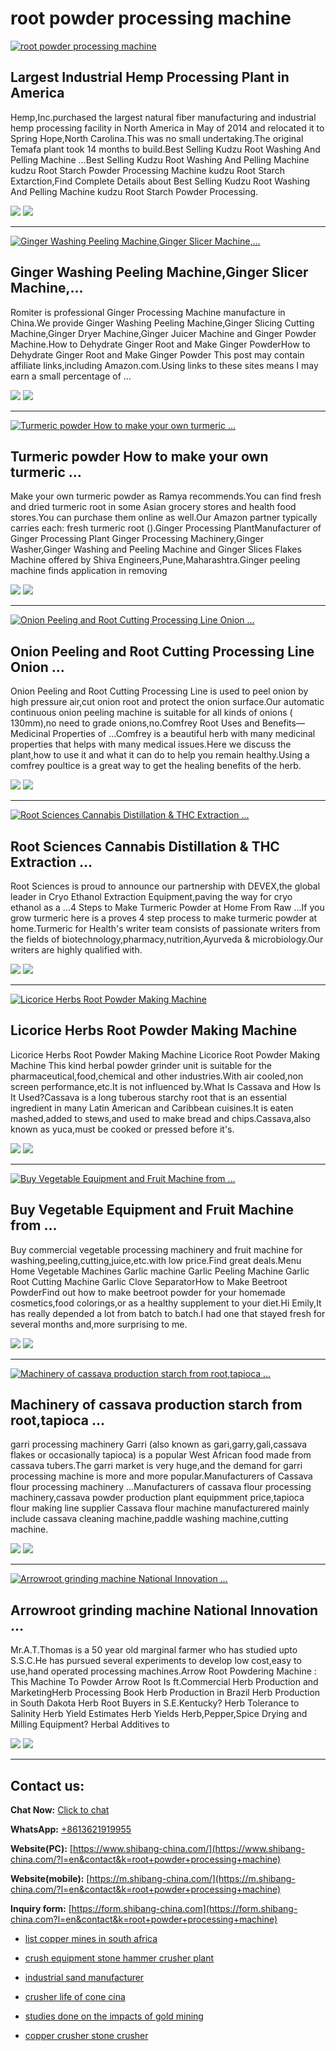 # root powder processing machine

<a href="https://swt.shibang-china.com/?l=en&img&k=root+powder+processing+machine" target="_blank">![root powder processing machine](http://static.shibang-china.com/all-800x300/148.jpg)</a>

## Largest Industrial Hemp Processing Plant in America
Hemp,Inc.purchased the largest natural fiber manufacturing and industrial hemp processing facility in North America in May of 2014 and relocated it to Spring Hope,North Carolina.This was no small undertaking.The original Temafa plant took 14 months to build.Best Selling Kudzu Root Washing And Pelling Machine …Best Selling Kudzu Root Washing And Pelling Machine kudzu Root Starch Powder Processing Machine kudzu Root Starch Extarction,Find Complete Details about Best Selling Kudzu Root Washing And Pelling Machine kudzu Root Starch Powder Processing.


<a href="https://whatsapp.shibangsoft.com/WhatsApp.php" target="_blank" title="WhatsApp">![](http://static.shibang-china.com/icon/whatsapp.png)</a> <a href="https://swt.shibang-china.com/?l=en&icon&k=root+powder+processing+machine" target="_blank">![](http://static.shibang-china.com/icon/chat-en.png)</a>

---

<a href="https://swt.shibang-china.com/?l=en&img&k=root+powder+processing+machine" target="_blank">![Ginger Washing Peeling Machine,Ginger Slicer Machine,…](http://static.shibang-china.com/all-800x300/1187.jpg)</a>

## Ginger Washing Peeling Machine,Ginger Slicer Machine,…
Romiter is professional Ginger Processing Machine manufacture in China.We provide Ginger Washing Peeling Machine,Ginger Slicing Cutting Machine,Ginger Dryer Machine,Ginger Juicer Machine and Ginger Powder Machine.How to Dehydrate Ginger Root and Make Ginger PowderHow to Dehydrate Ginger Root and Make Ginger Powder This post may contain affiliate links,including Amazon.com.Using links to these sites means I may earn a small percentage of …


<a href="https://whatsapp.shibangsoft.com/WhatsApp.php" target="_blank" title="WhatsApp">![](http://static.shibang-china.com/icon/whatsapp.png)</a> <a href="https://swt.shibang-china.com/?l=en&icon&k=root+powder+processing+machine" target="_blank">![](http://static.shibang-china.com/icon/chat-en.png)</a>

---

<a href="https://swt.shibang-china.com/?l=en&img&k=root+powder+processing+machine" target="_blank">![Turmeric powder How to make your own turmeric …](http://static.shibang-china.com/all-800x300/1434.jpg)</a>

## Turmeric powder How to make your own turmeric …
Make your own turmeric powder as Ramya recommends.You can find fresh and dried turmeric root in some Asian grocery stores and health food stores.You can purchase them online as well.Our Amazon partner typically carries each: fresh turmeric root ().Ginger Processing PlantManufacturer of Ginger Processing Plant Ginger Processing Machinery,Ginger Washer,Ginger Washing and Peeling Machine and Ginger Slices Flakes Machine offered by Shiva Engineers,Pune,Maharashtra.Ginger peeling machine finds application in removing


<a href="https://whatsapp.shibangsoft.com/WhatsApp.php" target="_blank" title="WhatsApp">![](http://static.shibang-china.com/icon/whatsapp.png)</a> <a href="https://swt.shibang-china.com/?l=en&icon&k=root+powder+processing+machine" target="_blank">![](http://static.shibang-china.com/icon/chat-en.png)</a>

---

<a href="https://swt.shibang-china.com/?l=en&img&k=root+powder+processing+machine" target="_blank">![Onion Peeling and Root Cutting Processing Line Onion …](http://static.shibang-china.com/all-800x300/675.jpg)</a>

## Onion Peeling and Root Cutting Processing Line Onion …
Onion Peeling and Root Cutting Processing Line is used to peel onion by high pressure air,cut onion root and protect the onion surface.Our automatic continuous onion peeling machine is suitable for all kinds of onions ( 130mm),no need to grade onions,no.Comfrey Root Uses and Benefits—Medicinal Properties of …Comfrey is a beautiful herb with many medicinal properties that helps with many medical issues.Here we discuss the plant,how to use it and what it can do to help you remain healthy.Using a comfrey poultice is a great way to get the healing benefits of the herb.


<a href="https://whatsapp.shibangsoft.com/WhatsApp.php" target="_blank" title="WhatsApp">![](http://static.shibang-china.com/icon/whatsapp.png)</a> <a href="https://swt.shibang-china.com/?l=en&icon&k=root+powder+processing+machine" target="_blank">![](http://static.shibang-china.com/icon/chat-en.png)</a>

---

<a href="https://swt.shibang-china.com/?l=en&img&k=root+powder+processing+machine" target="_blank">![Root Sciences Cannabis Distillation &amp; THC Extraction …](http://static.shibang-china.com/all-800x300/511.jpg)</a>

## Root Sciences Cannabis Distillation &amp; THC Extraction …
Root Sciences is proud to announce our partnership with DEVEX,the global leader in Cryo Ethanol Extraction Equipment,paving the way for cryo ethanol as a …4 Steps to Make Turmeric Powder at Home From Raw …If you grow turmeric here is a proves 4 step process to make turmeric powder at home.Turmeric for Health's writer team consists of passionate writers from the fields of biotechnology,pharmacy,nutrition,Ayurveda &amp; microbiology.Our writers are highly qualified with.


<a href="https://whatsapp.shibangsoft.com/WhatsApp.php" target="_blank" title="WhatsApp">![](http://static.shibang-china.com/icon/whatsapp.png)</a> <a href="https://swt.shibang-china.com/?l=en&icon&k=root+powder+processing+machine" target="_blank">![](http://static.shibang-china.com/icon/chat-en.png)</a>

---

<a href="https://swt.shibang-china.com/?l=en&img&k=root+powder+processing+machine" target="_blank">![Licorice Herbs Root Powder Making Machine](http://static.shibang-china.com/all-800x300/759.jpg)</a>

## Licorice Herbs Root Powder Making Machine
Licorice Herbs Root Powder Making Machine Licorice Root Powder Making Machine This kind herbal powder grinder unit is suitable for the pharmaceutical,food,chemical and other industries.With air cooled,non screen performance,etc.It is not influenced by.What Is Cassava and How Is It Used?Cassava is a long tuberous starchy root that is an essential ingredient in many Latin American and Caribbean cuisines.It is eaten mashed,added to stews,and used to make bread and chips.Cassava,also known as yuca,must be cooked or pressed before it's.


<a href="https://whatsapp.shibangsoft.com/WhatsApp.php" target="_blank" title="WhatsApp">![](http://static.shibang-china.com/icon/whatsapp.png)</a> <a href="https://swt.shibang-china.com/?l=en&icon&k=root+powder+processing+machine" target="_blank">![](http://static.shibang-china.com/icon/chat-en.png)</a>

---

<a href="https://swt.shibang-china.com/?l=en&img&k=root+powder+processing+machine" target="_blank">![Buy Vegetable Equipment and Fruit Machine from …](http://static.shibang-china.com/all-800x300/652.jpg)</a>

## Buy Vegetable Equipment and Fruit Machine from …
Buy commercial vegetable processing machinery and fruit machine for washing,peeling,cutting,juice,etc.with low price.Find great deals.Menu Home Vegetable Machines Garlic machine Garlic Peeling Machine Garlic Root Cutting Machine Garlic Clove SeparatorHow to Make Beetroot PowderFind out how to make beetroot powder for your homemade cosmetics,food colorings,or as a healthy supplement to your diet.Hi Emily,It has really depended a lot from batch to batch.I had one that stayed fresh for several months and,more surprising to me.


<a href="https://whatsapp.shibangsoft.com/WhatsApp.php" target="_blank" title="WhatsApp">![](http://static.shibang-china.com/icon/whatsapp.png)</a> <a href="https://swt.shibang-china.com/?l=en&icon&k=root+powder+processing+machine" target="_blank">![](http://static.shibang-china.com/icon/chat-en.png)</a>

---

<a href="https://swt.shibang-china.com/?l=en&img&k=root+powder+processing+machine" target="_blank">![Machinery of cassava production starch from root,tapioca …](http://static.shibang-china.com/all-800x300/1153.jpg)</a>

## Machinery of cassava production starch from root,tapioca …
garri processing machinery Garri (also known as gari,garry,gali,cassava flakes or occasionally tapioca) is a popular West African food made from cassava tubers.The garri market is very huge,and the demand for garri processing machine is more and more popular.Manufacturers of Cassava flour processing machinery …Manufacturers of cassava flour processing machinery,cassava powder production plant equipmment price,tapioca flour making line supplier Cassava flour machine manufacturered mainly include cassava cleaning machine,paddle washing machine,cutting machine.


<a href="https://whatsapp.shibangsoft.com/WhatsApp.php" target="_blank" title="WhatsApp">![](http://static.shibang-china.com/icon/whatsapp.png)</a> <a href="https://swt.shibang-china.com/?l=en&icon&k=root+powder+processing+machine" target="_blank">![](http://static.shibang-china.com/icon/chat-en.png)</a>

---

<a href="https://swt.shibang-china.com/?l=en&img&k=root+powder+processing+machine" target="_blank">![Arrowroot grinding machine National Innovation …](http://static.shibang-china.com/all-800x300/98.jpg)</a>

## Arrowroot grinding machine National Innovation …
Mr.A.T.Thomas is a 50 year old marginal farmer who has studied upto S.S.C.He has pursued several experiments to develop low cost,easy to use,hand operated processing machines.Arrow Root Powdering Machine : This Machine To Powder Arrow Root Is ft.Commercial Herb Production and MarketingHerb Processing Book Herb Production in Brazil Herb Production in South Dakota Herb Root Buyers in S.E.Kentucky? Herb Tolerance to Salinity Herb Yield Estimates Herb Yields Herb,Pepper,Spice Drying and Milling Equipment? Herbal Additives to


<a href="https://whatsapp.shibangsoft.com/WhatsApp.php" target="_blank" title="WhatsApp">![](http://static.shibang-china.com/icon/whatsapp.png)</a> <a href="https://swt.shibang-china.com/?l=en&icon&k=root+powder+processing+machine" target="_blank">![](http://static.shibang-china.com/icon/chat-en.png)</a>

---
## Contact us:

**Chat Now:** [Click to chat](https://swt.shibang-china.com?l=en&contact&k=root+powder+processing+machine)

**WhatsApp:**  [+8613621919955](https://whatsapp.shibangsoft.com/WhatsApp.php)

**Website(PC):** [https://www.shibang-china.com/](https://www.shibang-china.com/?l=en&contact&k=root+powder+processing+machine)

**Website(mobile):** [https://m.shibang-china.com/](https://m.shibang-china.com/?l=en&contact&k=root+powder+processing+machine)

**Inquiry form:** [https://form.shibang-china.com](https://form.shibang-china.com?l=en&contact&k=root+powder+processing+machine)

* [list copper mines in south africa](../128/list%20copper%20mines%20in%20south%20africa.md)

* [crush equipment stone hammer crusher plant](../133/crush%20equipment%20stone%20hammer%20crusher%20plant.md)

* [industrial sand manufacturer](../126/industrial%20sand%20manufacturer.md)

* [crusher life of cone cina](../140/crusher%20life%20of%20cone%20cina.md)

* [studies done on the impacts of gold mining](../127/studies%20done%20on%20the%20impacts%20of%20gold%20mining.md)

* [copper crusher stone crusher](../129/copper%20crusher%20stone%20crusher.md)
